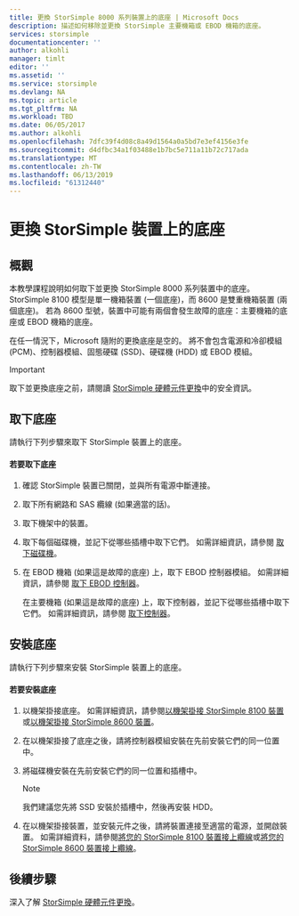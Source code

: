 ```yaml
---
title: 更換 StorSimple 8000 系列裝置上的底座 | Microsoft Docs
description: 描述如何移除並更換 StorSimple 主要機箱或 EBOD 機箱的底座。
services: storsimple
documentationcenter: ''
author: alkohli
manager: timlt
editor: ''
ms.assetid: ''
ms.service: storsimple
ms.devlang: NA
ms.topic: article
ms.tgt_pltfrm: NA
ms.workload: TBD
ms.date: 06/05/2017
ms.author: alkohli
ms.openlocfilehash: 7dfc39f4d08c8a49d1564a0a5bd7e3ef4156e3fe
ms.sourcegitcommit: d4dfbc34a1f03488e1b7bc5e711a11b72c717ada
ms.translationtype: MT
ms.contentlocale: zh-TW
ms.lasthandoff: 06/13/2019
ms.locfileid: "61312440"
---
```

# <a name="replace-the-chassis-on-your-storsimple-device"></a>更換 StorSimple 裝置上的底座
## <a name="overview"></a>概觀
本教學課程說明如何取下並更換 StorSimple 8000 系列裝置中的底座。 StorSimple 8100 模型是單一機箱裝置 (一個底座)，而 8600 是雙重機箱裝置 (兩個底座)。 若為 8600 型號，裝置中可能有兩個會發生故障的底座：主要機箱的底座或 EBOD 機箱的底座。

在任一情況下，Microsoft 隨附的更換底座是空的。 將不會包含電源和冷卻模組 (PCM)、控制器模組、固態硬碟 (SSD)、硬碟機 (HDD) 或 EBOD 模組。

> [!IMPORTANT]
> 取下並更換底座之前，請閱讀 [StorSimple 硬體元件更換](storsimple-8000-hardware-component-replacement.md)中的安全資訊。


## <a name="remove-the-chassis"></a>取下底座
請執行下列步驟來取下 StorSimple 裝置上的底座。

#### <a name="to-remove-a-chassis"></a>若要取下底座
1. 確認 StorSimple 裝置已關閉，並與所有電源中斷連接。
2. 取下所有網路和 SAS 纜線 (如果適當的話)。
3. 取下機架中的裝置。
4. 取下每個磁碟機，並記下從哪些插槽中取下它們。 如需詳細資訊，請參閱 [取下磁碟機](storsimple-8000-disk-drive-replacement.md#remove-the-disk-drive)。
5. 在 EBOD 機箱 (如果這是故障的底座) 上，取下 EBOD 控制器模組。 如需詳細資訊，請參閱 [取下 EBOD 控制器](storsimple-8000-ebod-controller-replacement.md#remove-an-ebod-controller)。
   
    在主要機箱 (如果這是故障的底座) 上，取下控制器，並記下從哪些插槽中取下它們。 如需詳細資訊，請參閱 [取下控制器](storsimple-8000-controller-replacement.md#remove-a-controller)。

## <a name="install-the-chassis"></a>安裝底座
請執行下列步驟來安裝 StorSimple 裝置上的底座。

#### <a name="to-install-a-chassis"></a>若要安裝底座
1. 以機架掛接底座。 如需詳細資訊，請參閱[以機架掛接 StorSimple 8100 裝置](storsimple-8100-hardware-installation.md#rack-mount-your-storsimple-8100-device)或[以機架掛接 StorSimple 8600 裝置](storsimple-8600-hardware-installation.md#rack-mount-your-storsimple-8600-device)。
2. 在以機架掛接了底座之後，請將控制器模組安裝在先前安裝它們的同一位置中。
3. 將磁碟機安裝在先前安裝它們的同一位置和插槽中。
   
   > [!NOTE]
   > 我們建議您先將 SSD 安裝於插槽中，然後再安裝 HDD。
  
4. 在以機架掛接裝置，並安裝元件之後，請將裝置連接至適當的電源，並開啟裝置。 如需詳細資料，請參閱[將您的 StorSimple 8100 裝置接上纜線](storsimple-8100-hardware-installation.md#cable-your-storsimple-8100-device)或[將您的 StorSimple 8600 裝置接上纜線](storsimple-8600-hardware-installation.md#cable-your-storsimple-8600-device)。

## <a name="next-steps"></a>後續步驟
深入了解 [StorSimple 硬體元件更換](storsimple-8000-hardware-component-replacement.md)。


